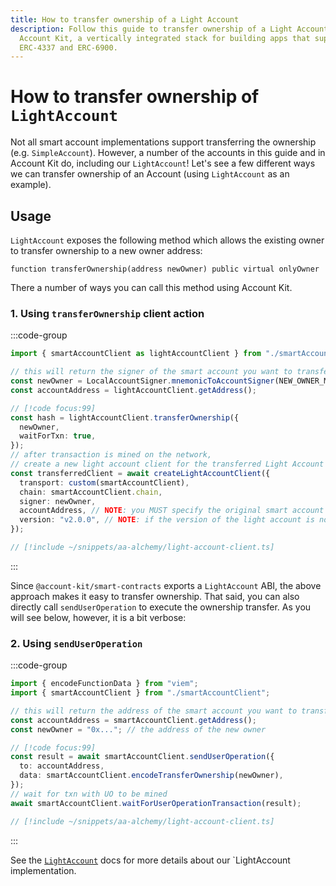 ```yaml
---
title: How to transfer ownership of a Light Account
description: Follow this guide to transfer ownership of a Light Account with
  Account Kit, a vertically integrated stack for building apps that support
  ERC-4337 and ERC-6900.
---
```


# How to transfer ownership of `LightAccount`

Not all smart account implementations support transferring the ownership (e.g. `SimpleAccount`). However, a number of the accounts in this guide and in Account Kit do, including our `LightAccount`! Let's see a few different ways we can transfer ownership of an Account (using `LightAccount` as an example).

## Usage

`LightAccount` exposes the following method which allows the existing owner to transfer ownership to a new owner address:

```solidity
function transferOwnership(address newOwner) public virtual onlyOwner
```

There a number of ways you can call this method using Account Kit.

### 1. Using `transferOwnership` client action

:::code-group

```ts [example.ts]
import { smartAccountClient as lightAccountClient } from "./smartAccountClient";

// this will return the signer of the smart account you want to transfer ownerhip to
const newOwner = LocalAccountSigner.mnemonicToAccountSigner(NEW_OWNER_MNEMONIC);
const accountAddress = lightAccountClient.getAddress();

// [!code focus:99]
const hash = lightAccountClient.transferOwnership({
  newOwner,
  waitForTxn: true,
});
// after transaction is mined on the network,
// create a new light account client for the transferred Light Account
const transferredClient = await createLightAccountClient({
  transport: custom(smartAccountClient),
  chain: smartAccountClient.chain,
  signer: newOwner,
  accountAddress, // NOTE: you MUST specify the original smart account address to connect using the new owner/signer
  version: "v2.0.0", // NOTE: if the version of the light account is not v1.1.0, it must be specified here
});
```

```ts [smartAccountClient.ts]
// [!include ~/snippets/aa-alchemy/light-account-client.ts]
```

:::

Since `@account-kit/smart-contracts` exports a `LightAccount` ABI, the above approach makes it easy to transfer ownership. That said, you can also directly call `sendUserOperation` to execute the ownership transfer. As you will see below, however, it is a bit verbose:

### 2. Using `sendUserOperation`

:::code-group

```ts [example.ts]
import { encodeFunctionData } from "viem";
import { smartAccountClient } from "./smartAccountClient";

// this will return the address of the smart account you want to transfer ownerhip of
const accountAddress = smartAccountClient.getAddress();
const newOwner = "0x..."; // the address of the new owner

// [!code focus:99]
const result = await smartAccountClient.sendUserOperation({
  to: accountAddress,
  data: smartAccountClient.encodeTransferOwnership(newOwner),
});
// wait for txn with UO to be mined
await smartAccountClient.waitForUserOperationTransaction(result);
```

```ts [smartAccountClient.ts]
// [!include ~/snippets/aa-alchemy/light-account-client.ts]
```

:::

See the [`LightAccount`](/packages/aa-accounts/light-account/) docs for more details about our `LightAccount implementation.
